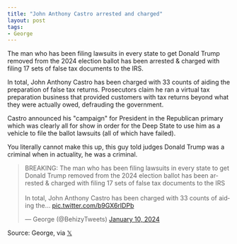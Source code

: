 ```yaml
---
title: "John Anthony Castro arrested and charged"
layout: post
tags:
- George
---
```


The man who has been filing lawsuits in every state to get Donald Trump removed from the 2024 election ballot has been arrested & charged with filing 17 sets of false tax documents to the IRS.

In total, John Anthony Castro has been charged with 33 counts of aiding the preparation of false tax returns. Prosecutors claim he ran a virtual tax preparation business that provided customers with tax returns beyond what they were actually owed, defrauding the government.

Castro announced his "campaign" for President in the Republican primary which was clearly all for show in order for the Deep State to use him as a vehicle to file the ballot lawsuits (all of which have failed).

You literally cannot make this up, this guy told judges Donald Trump was a criminal when in actuality, he was a criminal.

<blockquote class="twitter-tweet"><p lang="en" dir="ltr">BREAKING: The man who has been filing lawsuits in every state to get Donald Trump removed from the 2024 election ballot has been arrested &amp; charged with filing 17 sets of false tax documents to the IRS<br /><br />In total, John Anthony Castro has been charged with 33 counts of aiding the… <a href="https://t.co/b9GX6rIDPb">pic.twitter.com/b9GX6rIDPb</a></p>&mdash; George (@BehizyTweets) <a href="https://twitter.com/BehizyTweets/status/1745196620789002271?ref_src=twsrc%5Etfw">January 10, 2024</a></blockquote> <script async src="https://platform.twitter.com/widgets.js" charset="utf-8"></script>

Source: George, via [𝕏](https://x.com)
